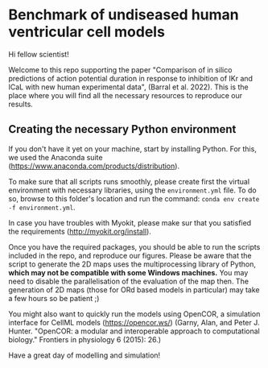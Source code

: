 # Benchmark of undiseased human ventricular cell models

Hi fellow scientist!

Welcome to this repo supporting the paper "Comparison of in silico predictions of action potential duration in response to inhibition of IKr and ICaL with new human experimental data", (Barral et al. 2022). This is the place where you will find all the necessary resources to reproduce our results. 

## Creating the necessary Python environment
If you don't have it yet on your machine, start by installing Python. For this, we used the Anaconda suite (https://www.anaconda.com/products/distribution).

To make sure that all scripts runs smoothly, please create first the virtual environment with necessary libraries, using the ```environment.yml``` file. To do so, browse to this folder's location and run the command:
```conda env create -f environment.yml```.

In case you have troubles with Myokit, please make sur that you satisfied the requirements (http://myokit.org/install).
  
Once you have the required packages, you should be able to run the scripts included in the repo, and reproduce our figures. Please be aware that the script to generate the 2D maps uses the multiprocessing library of Python, **which may not be compatible with some Windows machines.** You may need to disable the parallelisation of the evaluation of the map then. The generation of 2D maps (those for ORd based models in particular) may take a few hours so be patient ;)

You might also want to quickly run the models using OpenCOR, a simulation interface for CellML models (https://opencor.ws/) (Garny, Alan, and Peter J. Hunter. "OpenCOR: a modular and interoperable approach to computational biology." Frontiers in physiology 6 (2015): 26.)

Have a great day of modelling and simulation!
